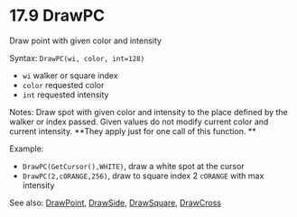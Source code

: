 # 17.9 DrawPC

Draw point with given color and intensity

Syntax: `DrawPC(wi, color, int=128)`

* `wi` walker or square index 
* `color` requested color 
* `int` requested intensity 

Notes: Draw spot with given color and intensity to the place defined by the walker or index passed. Given values do not modify current color and current intensity. **They apply just for one call of this function. **

Example:

* `DrawPC(GetCursor(),WHITE)`, draw a white spot at the cursor 
* `DrawPC(2,cORANGE,256)`, draw to square index 2 `cORANGE` with max intensity 

See also: [DrawPoint](/api-native-functions/drawpoint.md), [DrawSide](/api-native-functions/drawside.md), [DrawSquare](/api-native-functions/drawsquare.md), [DrawCross](/api-native-functions/drawcross.md)

